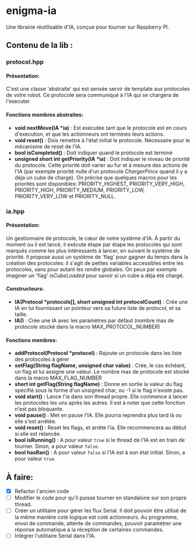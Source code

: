 # enigma-ia

Une librairie réutilisable d'IA, conçue pour tourner sur Raspberry PI.

## **Contenu de la lib** :
### **protocol.hpp**
#### Présentation:
C'est une classe 'abstraite' qui est sensée servir de template aux protocoles de votre robot. Ce protocole sera communiqué à l'IA qui se chargera de l'executer
#### Fonctions membres abstraites:
- **void nextMove(IA \*ia)** : Est exécutée tant que le protocole est en cours d'execution, et que les actionneurs ont terminés leurs actions.<br>
- **void reset()** : Dois remettre à l'état initial le protocole. Nécessaire pour le mécanisme de reset de l'IA.<br>
- **bool isCompleted()** : Doit indiquer quand le protocole est terminé<br>
- **unsigned short int getPriority(IA \*ia)** : Doit indiquer le niveau de priorité du protocole. Cette priorité doit varier au fur et à mesure des actions de l'IA (par exemple priorité nulle d'un protocole *ChargerPince* quand il y a déja un cube de chargé). On précise que quelques macros pour les priorités sont disponibles: PRIORITY_HIGHEST,
PRIORITY_VERY_HIGH,
PRIORITY_HIGH,
PRIORITY_MEDIUM,
PRIORITY_LOW,
PRIORITY_VERY_LOW et
PRIORITY_NULL.
### **ia.hpp**
#### Présentation:
Un gestionnaire de protocole, le cœur de notre système d'IA. À partir du moment ou il est lancé, il exécute étape par étape les protocoles qui sont marqués comme les plus intéressants à lancer, en suivant le système de priorité. Il propose aussi un système de 'flag' pour gagner du temps dans la création des protocoles: il s'agit de petites variables accessibles entre les protocoles, sans pour autant les rendre globales. On peux par exemple imaginer un 'flag' *isCubeLoaded* pour savoir si un cube a déja été chargé.
#### Constructeurs:
- **IA(Protocol \*protocols[], short unsigned int protocolCount)** : Crée une IA en lui fournissant un pointeur vers sa future liste de protocol, et sa taille.
- **IA()** : Crée une IA avec les paramètres par défaut (nombre max de protocole stocké dans la macro MAX_PROTOCOL_NUMBER)
#### Fonctions membres:
- **addProtocol(Protocol \*protocol)** : Rajoute un protocole dans les liste des protocoles à gérer<br>
- **setFlag(String flagName, unsigned char value)** : Crée, le cas échéant, un flag et lui assigne une valeur. Le nombre max de protocole est stocké dans la macro MAX_FLAG_NUMBER<br>
- **short int getFlag(String flagName)** : Donne en sortie la valeur du flag spécifié sous la forme d'un unsigned char, ou -1 si le flag n'existe pas.<br>
- **void start()** : Lance l'ia dans son thread propre. Elle commence à lancer les protocoles les uns après les autres. Il est à noter que cette fonction n'est pas bloquante. <br>
- **void pause()** : Met en pause l'IA. Elle pourra reprendra plus tard là ou elle s'est arrétée.<br>
- **void reset()** : Reset les flags, et arrête l'ia. Elle recommencera au début si elle est relancée.<br>
- **bool isRunning()** : A pour valeur ``true`` si le thread de l'IA est en train de tourner. Sinon, a pour valeur ``false``.
- **bool hasRan()** : A pour valeur ``false`` si l'IA est à son état initial. Sinon, a pour valeur ``true``.
## À faire:
- [X] Refactor l'ancien code
- [ ] Modifier le code pour qu'il puisse tourner en standalone sur son propre thread.
- [ ] Créer un utilitaire pour gérer les flux Serial. Il doit pouvoir être utilisé de la même manière coté logique est coté actionneurs. Au programme, envoi de commande, attente de commandes, pouvoir paramétrer une réponse automatique à la réception de certaines commandes.
- [ ] Intégrer l'utilitaire Serial dans l'IA.
